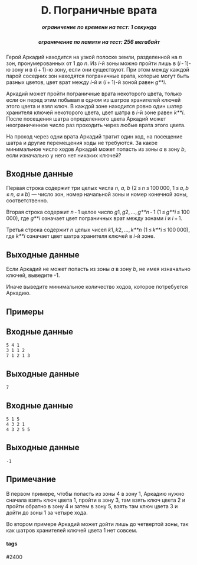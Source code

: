 <h1 style='text-align: center;'> D. Пограничные врата</h1>

<h5 style='text-align: center;'>ограничение по времени на тест: 1 секунда</h5>
<h5 style='text-align: center;'>ограничение по памяти на тест: 256 мегабайт</h5>

Герой Аркадий находится на узкой полоске земли, разделенной на *n* зон, пронумерованных от 1 до *n*. Из *i*-й зоны можно пройти лишь в (*i* - 1)-ю зону и в (*i* + 1)-ю зону, если они существуют. При этом между каждой парой соседних зон находятся пограничные врата, которые могут быть разных цветов, цвет врат между *i*-й и (*i* + 1)-й зоной равен *g**i*.

Аркадий может пройти пограничные врата некоторого цвета, только если он перед этим побывал в одном из шатров хранителей ключей этого цвета и взял ключ. В каждой зоне находится ровно один шатер хранителя ключей некоторого цвета, цвет шатра в *i*-й зоне равен *k**i*. После посещения шатра определенного цвета Аркадий может неограниченное число раз проходить через любые врата этого цвета.

На проход через одни врата Аркадий тратит один ход, на посещение шатра и другие перемещения ходы не требуются. За какое минимальное число ходов Аркадий может попасть из зоны *a* в зону *b*, если изначально у него нет никаких ключей?

## Входные данные

Первая строка содержит три целых числа *n*, *a*, *b* (2 ≤ *n* ≤ 100 000, 1 ≤ *a*, *b* ≤ *n*, *a* ≠ *b*) — число зон, номер начальной зоны и номер конечной зоны, соответственно.

Вторая строка содержит *n* - 1 целое число *g*1, *g*2, ..., *g**n* - 1 (1 ≤ *g**i* ≤ 100 000), где *g**i* означает цвет пограничных врат между зонами *i* и *i* + 1.

Третья строка содержит *n* целых чисел *k*1, *k*2, ..., *k**n* (1 ≤ *k**i* ≤ 100 000), где *k**i* означает цвет шатра хранителя ключей в *i*-й зоне.

## Выходные данные

Если Аркадий не может попасть из зоны *a* в зону *b*, не имея изначально ключей, выведите -1.

Иначе выведите минимальное количество ходов, которое потребуется Аркадию.

## Примеры

## Входные данные


```
5 4 1  
3 1 1 2  
7 1 2 1 3  

```
## Выходные данные


```
7  

```
## Входные данные


```
5 1 5  
4 3 2 1  
4 3 2 5 5  

```
## Выходные данные


```
-1  

```
## Примечание

В первом примере, чтобы попасть из зоны 4 в зону 1, Аркадию нужно сначала взять ключ цвета 1, пройти в зону 3, там взять ключ цвета 2 и пройти обратно в зону 4 и затем в зону 5, взять там ключ цвета 3 и дойти до зоны 1 за четыре хода.

Во втором примере Аркадий может дойти лишь до четвертой зоны, так как шатров хранителей ключей цвета 1 нет совсем.



#### tags 

#2400 